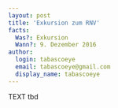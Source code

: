 ```yaml
---
layout: post
title: 'Exkursion zum RNV'
facts:
  Was?: Exkursion
  Wann?: 9. Dezember 2016
author:
  login: tabascoeye
  email: tabascoeye@gmail.com
  display_name: tabascoeye
---
```



TEXT tbd

